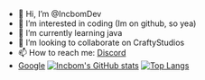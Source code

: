 - 👋 Hi, I’m @IncbomDev
- 👀 I’m interested in coding (Im on github, so yea)
- 🌱 I’m currently learning java
- 💞️ I’m looking to collaborate on CraftyStudios
- 📫 How to reach me: [Discord](https://discord.gg/8z9Y4tfNAZ)
- [Google](https://google.com)
[![Incbom's GitHub stats](https://github-readme-stats.vercel.app/api?username=IncbomDev)](https://github.com/anuraghazra/github-readme-stats)
[![Top Langs](https://github-readme-stats.vercel.app/api/top-langs/?username=IncbomDev)](https://github.com/anuraghazra/github-readme-stats)

